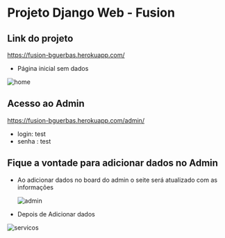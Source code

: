 # Projeto Django Web - Fusion



##  Link do projeto

https://fusion-bguerbas.herokuapp.com/



- Página inicial sem dados

![home](https://user-images.githubusercontent.com/29557513/152624424-8236d208-eecb-49cd-9940-045093df7dfa.jpg)



## Acesso ao Admin

https://fusion-bguerbas.herokuapp.com/admin/

- login: test
- senha : test



## Fique a vontade para adicionar dados no Admin

- Ao adicionar dados no board do admin o seite será atualizado com as informações

  ![admin](https://user-images.githubusercontent.com/29557513/152624447-2dc81a7d-484a-4bde-9009-be93c72d4a52.jpg)
  

- Depois de Adicionar dados

![servicos](https://user-images.githubusercontent.com/29557513/152624465-f373120c-49c1-4ec0-ad6f-de7fbc8a3ccd.jpg)

